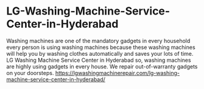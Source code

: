 # LG-Washing-Machine-Service-Center-in-Hyderabad
Washing machines are one of the mandatory gadgets in every household every person is using washing machines because these washing machines will help you by washing clothes automatically and saves your lots of time. LG Washing Machine Service Center in Hyderabad so, washing machines are highly using gadgets in every house. We repair out-of-warranty gadgets on your doorsteps. https://lgwashingmachinerepair.com/lg-washing-machine-service-center-in-hyderabad/
